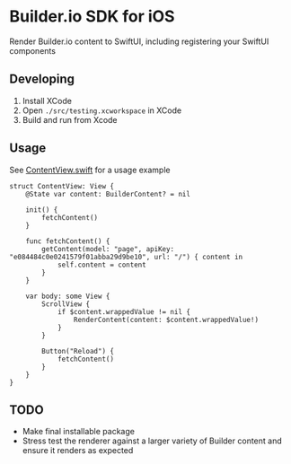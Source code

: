 # Builder.io SDK for iOS

Render Builder.io content to SwiftUI, including registering your SwiftUI components

## Developing

1. Install XCode
2. Open `./src/testing.xcworkspace` in XCode
3. Build and run from Xcode

## Usage

See [ContentView.swift](./src/Shared/ContentView.swift) for a usage example

```swiçft
struct ContentView: View {
    @State var content: BuilderContent? = nil

    init() {
        fetchContent()
    }

    func fetchContent() {
        getContent(model: "page", apiKey: "e084484c0e0241579f01abba29d9be10", url: "/") { content in
            self.content = content
        }
    }

    var body: some View {
        ScrollView {
            if $content.wrappedValue != nil {
                RenderContent(content: $content.wrappedValue!)
            }
        }

        Button("Reload") {
            fetchContent()
        }
    }
}
```

## TODO

- Make final installable package
- Stress test the renderer against a larger variety of Builder content and ensure it renders as expected
